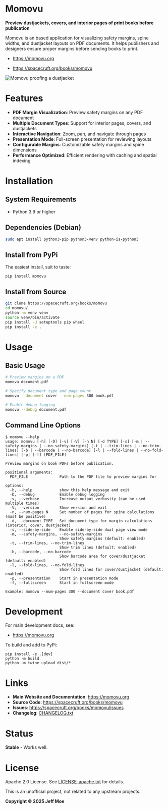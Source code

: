 # Momovu
**Preview dustjackets, covers, and interior pages of print books before publication**

Momovu is an based application for visualizing safety margins, spine widths,
and dustjacket layouts on PDF documents.
It helps publishers and designers ensure proper margins before sending books to print.

* https://momovu.org

* https://spacecruft.org/books/momovu

![Momovu proofing a dustjacket](https://momovu.org/en/_images/showcase-index.png)

# Features
- **PDF Margin Visualization**: Preview safety margins on any PDF document
- **Multiple Document Types**: Support for interior pages, covers, and dustjackets
- **Interactive Navigation**: Zoom, pan, and navigate through pages
- **Presentation Mode**: Full-screen presentation for reviewing layouts
- **Configurable Margins**: Customizable safety margins and spine dimensions
- **Performance Optimized**: Efficient rendering with caching and spatial indexing

# Installation
## System Requirements
- Python 3.9 or higher

## Dependencies (Debian)
```bash
sudo apt install python3-pip python3-venv python-is-python3
```

## Install from PyPi
The easiest install, suit to taste:
```
pip install momovu
```

## Install from Source
```bash
git clone https://spacecruft.org/books/momovu
cd momovu/
python -m venv venv
source venv/bin/activate
pip install -U setuptools pip wheel
pip install -e .
```

# Usage
## Basic Usage
```bash
# Preview margins on a PDF
momovu document.pdf

# Specify document type and page count
momovu --document cover --num-pages 300 book.pdf

# Enable debug logging
momovu --debug document.pdf
```

## Command Line Options
```
$ momovu --help
usage: momovu [-h] [-D] [-v] [-V] [-n N] [-d TYPE] [-s] [-m | --safety-margins | --no-safety-margins] [-t | --trim-lines | --no-trim-lines] [-b | --barcode | --no-barcode] [-l | --fold-lines | --no-fold-lines] [-p] [-f] [PDF_FILE]

Preview margins on book PDFs before publication.

positional arguments:
  PDF_FILE              Path to the PDF file to preview margins for

options:
  -h, --help            show this help message and exit
  -D, --debug           Enable debug logging
  -v, --verbose         Increase output verbosity (can be used multiple times)
  -V, --version         Show version and exit
  -n, --num-pages N     Set number of pages for spine calculations (must be positive)
  -d, --document TYPE   Set document type for margin calculations (interior, cover, dustjacket)
  -s, --side-by-side    Enable side-by-side dual page view mode
  -m, --safety-margins, --no-safety-margins
                        Show safety margins (default: enabled)
  -t, --trim-lines, --no-trim-lines
                        Show trim lines (default: enabled)
  -b, --barcode, --no-barcode
                        Show barcode area for cover/dustjacket (default: enabled)
  -l, --fold-lines, --no-fold-lines
                        Show fold lines for cover/dustjacket (default: enabled)
  -p, --presentation    Start in presentation mode
  -f, --fullscreen      Start in fullscreen mode

Example: momovu --num-pages 300 --document cover book.pdf
```

# Development
For main development docs, see:

* https://momovu.org

To build and add to PyPi:
```
pip install -e .[dev]
python -m build
python -m twine upload dist/*
```

# Links
- **Main Website and Documentation**: https://momovu.org
- **Source Code**: https://spacecruft.org/books/momovu
- **Issues**: https://spacecruft.org/books/momovu/issues
- **Changelog**: [CHANGELOG.txt](CHANGELOG.txt)

# Status
**Stable** - Works well.

# License
Apache 2.0 License. See [LICENSE-apache.txt](LICENSE-apache.txt) for details.

This is an unofficial project, not related to any upstream projects.

**Copyright © 2025 Jeff Moe**
